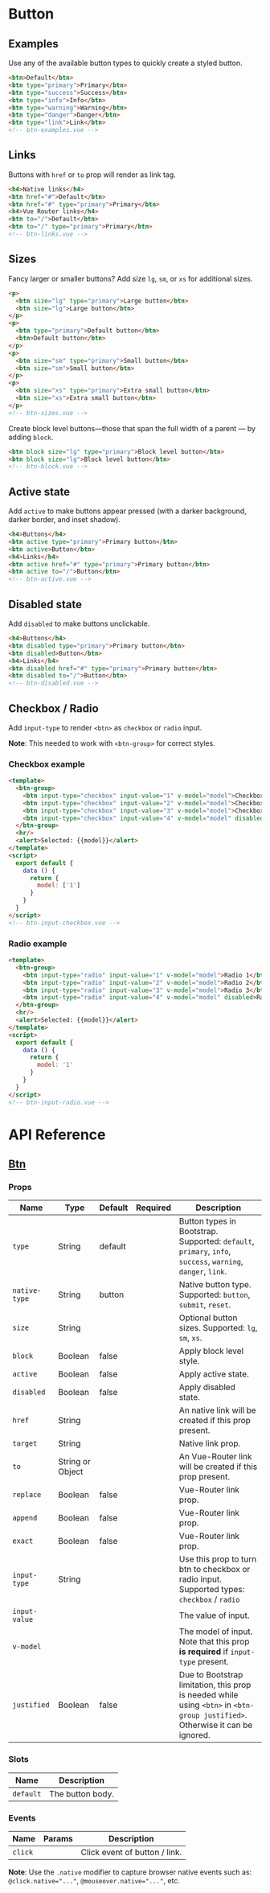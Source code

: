 # Button

## Examples

Use any of the available button types to quickly create a styled button.

```html
<btn>Default</btn>
<btn type="primary">Primary</btn>
<btn type="success">Success</btn>
<btn type="info">Info</btn>
<btn type="warning">Warning</btn>
<btn type="danger">Danger</btn>
<btn type="link">Link</btn>
<!-- btn-examples.vue -->
```

## Links

Buttons with `href` or `to` prop will render as link tag.

```html
<h4>Native links</h4>
<btn href="#">Default</btn>
<btn href="#" type="primary">Primary</btn>
<h4>Vue Router links</h4>
<btn to="/">Default</btn>
<btn to="/" type="primary">Primary</btn>
<!-- btn-links.vue -->
```

## Sizes

Fancy larger or smaller buttons? Add size `lg`, `sm`, or `xs` for additional sizes.

```html
<p>
  <btn size="lg" type="primary">Large button</btn>
  <btn size="lg">Large button</btn>
</p>
<p>
  <btn type="primary">Default button</btn>
  <btn>Default button</btn>
</p>
<p>
  <btn size="sm" type="primary">Small button</btn>
  <btn size="sm">Small button</btn>
</p>
<p>
  <btn size="xs" type="primary">Extra small button</btn>
  <btn size="xs">Extra small button</btn>
</p>
<!-- btn-sizes.vue -->
```

Create block level buttons—those that span the full width of a parent — by adding `block`.

```html
<btn block size="lg" type="primary">Block level button</btn>
<btn block size="lg">Block level button</btn>
<!-- btn-block.vue -->
```

## Active state

Add `active` to make buttons appear pressed (with a darker background, darker border, and inset shadow).

```html
<h4>Buttons</h4>
<btn active type="primary">Primary button</btn>
<btn active>Button</btn>
<h4>Links</h4>
<btn active href="#" type="primary">Primary button</btn>
<btn active to="/">Button</btn>
<!-- btn-active.vue -->
```

## Disabled state

Add `disabled` to make buttons unclickable.

```html
<h4>Buttons</h4>
<btn disabled type="primary">Primary button</btn>
<btn disabled>Button</btn>
<h4>Links</h4>
<btn disabled href="#" type="primary">Primary button</btn>
<btn disabled to="/">Button</btn>
<!-- btn-disabled.vue -->
```

## Checkbox / Radio

Add `input-type` to render `<btn>` as `checkbox` or `radio` input.

**Note**: This needed to work with `<btn-group>` for correct styles.

### Checkbox example

```html
<template>
  <btn-group>
    <btn input-type="checkbox" input-value="1" v-model="model">Checkbox 1</btn>
    <btn input-type="checkbox" input-value="2" v-model="model">Checkbox 2</btn>
    <btn input-type="checkbox" input-value="3" v-model="model">Checkbox 3</btn>
    <btn input-type="checkbox" input-value="4" v-model="model" disabled>Checkbox 4 (Disabled)</btn>
  </btn-group>
  <hr/>
  <alert>Selected: {{model}}</alert>
</template>
<script>
  export default {
    data () {
      return {
        model: ['1']
      }
    }
  }
</script>
<!-- btn-input-checkbox.vue -->
```

### Radio example

```html
<template>
  <btn-group>
    <btn input-type="radio" input-value="1" v-model="model">Radio 1</btn>
    <btn input-type="radio" input-value="2" v-model="model">Radio 2</btn>
    <btn input-type="radio" input-value="3" v-model="model">Radio 3</btn>
    <btn input-type="radio" input-value="4" v-model="model" disabled>Radio 4 (Disabled)</btn>
  </btn-group>
  <hr/>
  <alert>Selected: {{model}}</alert>
</template>
<script>
  export default {
    data () {
      return {
        model: '1'
      }
    }
  }
</script>
<!-- btn-input-radio.vue -->
```

# API Reference

## [Btn](https://github.com/wxsms/uiv/blob/release/src/components/button/Btn.js)

### Props

Name             | Type             | Default  | Required | Description
---------------- | ----------       | -------- | -------- | -----------------------
`type`           | String           | default  |          | Button types in Bootstrap. Supported: `default`, `primary`, `info`, `success`, `warning`, `danger`, `link`.
`native-type`    | String           | button   |          | Native button type. Supported: `button`, `submit`, `reset`.
`size`           | String           |          |          | Optional button sizes. Supported: `lg`, `sm`, `xs`.
`block`          | Boolean          | false    |          | Apply block level style.
`active`         | Boolean          | false    |          | Apply active state.
`disabled`       | Boolean          | false    |          | Apply disabled state.
`href`           | String           |          |          | An native link will be created if this prop present.
`target`         | String           |          |          | Native link prop.
`to`             | String or Object |          |          | An Vue-Router link will be created if this prop present.
`replace`        | Boolean          | false    |          | Vue-Router link prop.
`append`         | Boolean          | false    |          | Vue-Router link prop.
`exact`          | Boolean          | false    |          | Vue-Router link prop.
`input-type`     | String           |          |          | Use this prop to turn btn to checkbox or radio input. Supported types: `checkbox` / `radio`
`input-value`    |                  |          |          | The value of input.
`v-model`        |                  |          |          | The model of input. Note that this prop **is required** if `input-type` present.
`justified`      | Boolean          | false    |          | Due to Bootstrap limitation, this prop is needed while using `<btn>` in `<btn-group justified>`. Otherwise it can be ignored.

### Slots

Name      | Description
--------- | -----------------------
`default` | The button body.

### Events

Name        | Params | Description
----------- | ------ | ---------------
`click`     |        | Click event of button / link.

**Note**: Use the `.native` modifier to capture browser native events such as: `@click.native="..."`, `@mouseover.native="..."`, etc.
